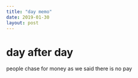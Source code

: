 ```yaml
---
title: "day memo"
date: 2019-01-30
layout: post
---
```


# day after day
people chase for money
as we said
there is no pay